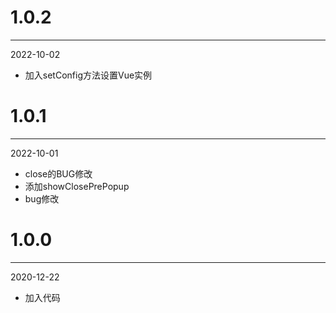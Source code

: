 # 1.0.2

***

2022-10-02

* 加入setConfig方法设置Vue实例

# 1.0.1

***

2022-10-01

* close的BUG修改
* 添加showClosePrePopup
* bug修改

# 1.0.0

***

2020-12-22

* 加入代码
